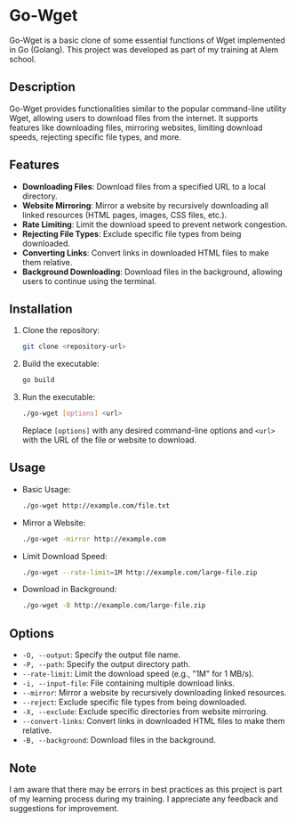 # Go-Wget

Go-Wget is a basic clone of some essential functions of Wget implemented in Go (Golang). This project was developed as part of my training at Alem school.

## Description

Go-Wget provides functionalities similar to the popular command-line utility Wget, allowing users to download files from the internet. It supports features like downloading files, mirroring websites, limiting download speeds, rejecting specific file types, and more.

## Features

- **Downloading Files**: Download files from a specified URL to a local directory.
- **Website Mirroring**: Mirror a website by recursively downloading all linked resources (HTML pages, images, CSS files, etc.).
- **Rate Limiting**: Limit the download speed to prevent network congestion.
- **Rejecting File Types**: Exclude specific file types from being downloaded.
- **Converting Links**: Convert links in downloaded HTML files to make them relative.
- **Background Downloading**: Download files in the background, allowing users to continue using the terminal.

## Installation

1. Clone the repository:

   ```bash
   git clone <repository-url>
   ```

2. Build the executable:

   ```bash
   go build
   ```

3. Run the executable:

   ```bash
   ./go-wget [options] <url>
   ```

   Replace `[options]` with any desired command-line options and `<url>` with the URL of the file or website to download.

## Usage

- Basic Usage:

  ```bash
  ./go-wget http://example.com/file.txt
  ```

- Mirror a Website:

  ```bash
  ./go-wget -mirror http://example.com
  ```

- Limit Download Speed:

  ```bash
  ./go-wget --rate-limit=1M http://example.com/large-file.zip
  ```

- Download in Background:

  ```bash
  ./go-wget -B http://example.com/large-file.zip
  ```

## Options

- `-O, --output`: Specify the output file name.
- `-P, --path`: Specify the output directory path.
- `--rate-limit`: Limit the download speed (e.g., "1M" for 1 MB/s).
- `-i, --input-file`: File containing multiple download links.
- `--mirror`: Mirror a website by recursively downloading linked resources.
- `--reject`: Exclude specific file types from being downloaded.
- `-X, --exclude`: Exclude specific directories from website mirroring.
- `--convert-links`: Convert links in downloaded HTML files to make them relative.
- `-B, --background`: Download files in the background.

## Note

I am aware that there may be errors in best practices as this project is part of my learning process during my training. I appreciate any feedback and suggestions for improvement.
